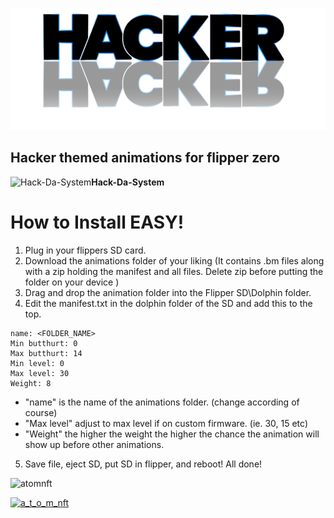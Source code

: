 ![Header](Images/hackerheader1.png)



## Hacker themed animations for flipper zero

![Hack-Da-System](https://i.imgur.com/iTLbgUS.gif)<b>Hack-Da-System</b>



# How to Install EASY!
  1. Plug in your flippers SD card.
  2. Download the animations folder of your liking (It contains .bm files along with a zip holding the manifest and all files. Delete zip before putting the folder on your device )
  3. Drag and drop the animation folder into the Flipper SD\Dolphin folder.
  4. Edit the manifest.txt in the dolphin folder of the SD and add this to the top.
```
name: <FOLDER_NAME>
Min butthurt: 0
Max butthurt: 14
Min level: 0
Max level: 30
Weight: 8
```

  - "name" is the name of the animations folder. (change according of course)
  - "Max level" adjust to max level if on custom firmware. (ie. 30, 15 etc)
  - "Weight" the higher the weight the higher the chance the animation will show up before other animations.
 
 5. Save file, eject SD, put SD in flipper, and reboot! All done!




<p align="left"> <img src="https://komarev.com/ghpvc/?username=atomnft&label=Profile%20views&color=0e75b6&style=flat" alt="atomnft" /> </p>
<p align="left"> <a href="https://twitter.com/a_t_o_m_nft" target="blank"><img src="https://img.shields.io/twitter/follow/a_t_o_m_nft?logo=twitter&style=for-the-badge" alt="a_t_o_m_nft" /></a> </p>